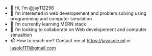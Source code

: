 - 👋 Hi, I’m @jay112298
- 👀 I’m interested in web developement and problem solving using programming and computer simulation
- 🌱 I’m currently learning MERN stack
- 💞️ I’m looking to collaborate on Web developement and computer simualtion
- 📫 How to reach me? Contact me at https://jayasole.ml or jasole1111@gmail.com

<!---
jay112298/jay112298 is a ✨ special ✨ repository because its `README.md` (this file) appears on your GitHub profile.
You can click the Preview link to take a look at your changes.
--->
